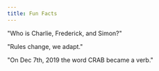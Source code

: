 ```yaml
---
title: Fun Facts
---
```


"Who is Charlie, Frederick, and Simon?"<br>

"Rules change, we adapt."<br>

"On Dec 7th, 2019 the word CRAB became a verb."